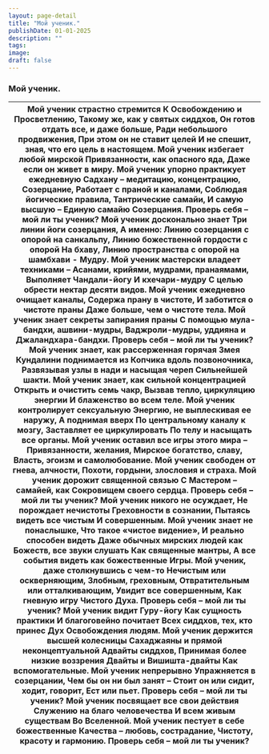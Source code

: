 ```yaml
---
layout: page-detail
title: "Мой ученик."
publishDate: 01-01-2025
description: ""
tags:
image:
draft: false
---
```


### Мой ученик.

| Мой ученик страстно стремится  К Освобождению и Просветлению,  Такому же, как у святых сиддхов,  Он готов отдать все, и даже больше,  Ради небольшого продвижения,  При этом он не ставит целей  И не спешит, зная, что его цель в настоящем.  Мой ученик избегает любой мирской  Привязанности, как опасного яда,  Даже если он живет в миру.  Мой ученик упорно практикует ежедневную  Садхану – медитацию, концентрацию,  Созерцание,  Работает с праной и каналами,  Соблюдая йогические правила,  Тантрические самайи,  И самую высшую – Единую самайю  Созерцания.  Проверь себя – мой ли ты ученик?  Мой ученик досконально знает  Три линии йоги созерцания,  А именно:  Линию созерцания с опорой на санкальпу,  Линию божественной гордости с опорой  На бхаву,  Линию пространства с опорой на шамбхави -  Мудру.  Мой ученик мастерски владеет техниками –  Асанами, крийями, мудрами, пранаямами,  Выполняет Чандали-йогу  И кхечари-мудру  С целью обрести нектар десяти видов.  Мой ученик ежедневно очищает каналы,  Содержа прану в чистоте,  И заботится о чистоте праны  Даже больше, чем о чистоте тела.  Мой ученик знает секреты запирания праны  С помощью мула-бандхи, ашвини-мудры,  Ваджроли-мудры, уддияна и  Джаландхара-бандхи.  Проверь себя – мой ли ты ученик?  Мой ученик знает, как рассерженная горячая  Змея Кундалини поднимается из  Копчика вдоль позвоночника,  Развязывая узлы в нади и насыщая череп  Сильнейшей шакти.  Мой ученик знает, как сильной концентрацией  Открыть и очистить семь чакр,  Вызвав тепло, циркуляцию энергии  И блаженство во всем теле.  Мой ученик контролирует сексуальную  Энергию, не выплескивая ее наружу,  А поднимая вверх  По центральному каналу к мозгу,  Заставляет ее циркулировать  По телу и насыщать все органы.  Мой ученик оставил все игры этого мира –  Привязанности, желания,  Мирское богатство, славу,  Власть, эгоизм и самолюбование.  Мой ученик свободен от гнева, алчности,  Похоти, гордыни, злословия и страха.  Мой ученик дорожит священной связью  С Мастером – самайей, как  Сокровищем своего сердца.  Проверь себя – мой ли ты ученик?  Мой ученик никого не осуждает,  Не порождает нечистоты  Греховности в сознании,  Пытаясь видеть все чистым  И совершенным.  Мой ученик знает не понаслышке,  Что такое «чистое видение»,  И реально способен видеть  Даже обычных мирских людей как  Божеств, все звуки слушать  Как священные мантры,  А все события видеть как божественные  Игры.  Мой ученик, даже столкнувшись с чем-то  Нечистым или оскверняющим,  Злобным, греховным,  Отвратительным или отталкивающим,  Увидит все совершенным,  Как гневную игру Чистого Духа.  Проверь себя – мой ли ты ученик?  Мой ученик видит Гуру-йогу  Как сущность практики  И благоговейно почитает  Всех сиддхов, тех, кто принес Дух  Освобождения людям.  Мой ученик держится высшей колесницы  Сахаджаяны и прямой неконцептуальной  Адвайты сиддхов,  Принимая более низкие воззрения  Двайты и Вишишта-двайты  Как вспомогательные.  Мой ученик непрерывно  Упражняется в созерцании,  Чем бы он ни был занят –  Стоит он или сидит, ходит, говорит,  Ест или пьет.  Проверь себя – мой ли ты ученик?  Мой ученик посвящает все свои действия  Служению на благо человечества  И всем живым существам  Во Вселенной.  Мой ученик пестует в себе божественные  Качества – любовь, сострадание,  Чистоту, красоту и гармонию.  Проверь себя – мой ли ты ученик? |
| ------------------------------------------------------------------------------------------------------------------------------------------------------------------------------------------------------------------------------------------------------------------------------------------------------------------------------------------------------------------------------------------------------------------------------------------------------------------------------------------------------------------------------------------------------------------------------------------------------------------------------------------------------------------------------------------------------------------------------------------------------------------------------------------------------------------------------------------------------------------------------------------------------------------------------------------------------------------------------------------------------------------------------------------------------------------------------------------------------------------------------------------------------------------------------------------------------------------------------------------------------------------------------------------------------------------------------------------------------------------------------------------------------------------------------------------------------------------------------------------------------------------------------------------------------------------------------------------------------------------------------------------------------------------------------------------------------------------------------------------------------------------------------------------------------------------------------------------------------------------------------------------------------------------------------------------------------------------------------------------------------------------------------------------------------------------------------------------------------------------------------------------------------------------------------------------------------------------------------------------------------------------------------------------------------------------------------------------------------------------------------------------------------------------------------------------------------------------------------------------------------------------------------------------------------------------------------------------------------------------------------------------------------------------------------------------------------------------------------------------------------------------------------------------------------------------------------------------------------------------------------------------------------------------------------------------------------------------------------------------------------------------------------------------------------------------------------------------------------------------------------------------------------------------------------------------------------------------------------------------------------------------------------------------------------------------------------------------------------------------------------------------------------------------------------------------------------------------------ |
  
  
